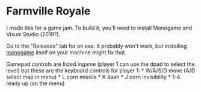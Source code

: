 # Farmville Royale
I made this for a game jam. To build it, you'll need to install Monogame and Visual Studio (2019?). 

Go to the "Releases" tab for an exe. It probably won't work, but installing [monogame](monogame.net) itself on your machine might fix that.

Gamepad controls are listed ingame (player 1 can use the dpad to select the level) but these are the keyboard controls for player 1:
	*  W/A/S/D move (A/D select map in menu)
	*  L corn missile
	*  K dash
	*  J corn invisibility
	*  1-4 ready up (on the menu)
